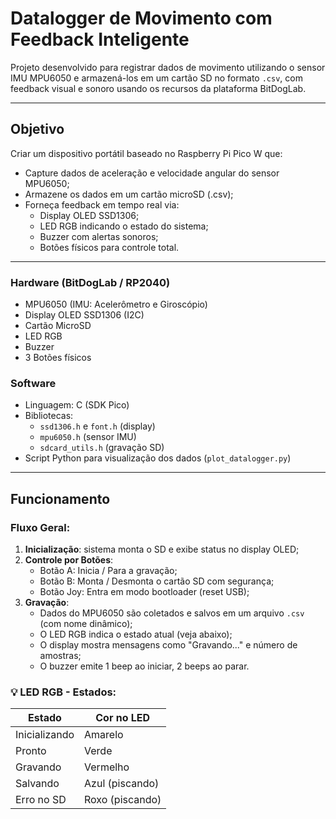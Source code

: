 # Datalogger de Movimento com Feedback Inteligente

Projeto desenvolvido para registrar dados de movimento utilizando o sensor IMU MPU6050 e armazená-los em um cartão SD no formato `.csv`, com feedback visual e sonoro usando os recursos da plataforma BitDogLab.

---

## Objetivo

Criar um dispositivo portátil baseado no Raspberry Pi Pico W que:

- Capture dados de aceleração e velocidade angular do sensor MPU6050;
- Armazene os dados em um cartão microSD (.csv);
- Forneça feedback em tempo real via:
  - Display OLED SSD1306;
  - LED RGB indicando o estado do sistema;
  - Buzzer com alertas sonoros;
  - Botões físicos para controle total.

---

### Hardware (BitDogLab / RP2040)
- MPU6050 (IMU: Acelerômetro e Giroscópio)
- Display OLED SSD1306 (I2C)
- Cartão MicroSD
- LED RGB
- Buzzer
- 3 Botões físicos

### Software
- Linguagem: C (SDK Pico)
- Bibliotecas:
  - `ssd1306.h` e `font.h` (display)
  - `mpu6050.h` (sensor IMU)
  - `sdcard_utils.h` (gravação SD)
- Script Python para visualização dos dados (`plot_datalogger.py`)

---

## Funcionamento

### Fluxo Geral:

1. **Inicialização**: sistema monta o SD e exibe status no display OLED;
2. **Controle por Botões**:
   - Botão A: Inicia / Para a gravação;
   - Botão B: Monta / Desmonta o cartão SD com segurança;
   - Botão Joy: Entra em modo bootloader (reset USB);
3. **Gravação**:
   - Dados do MPU6050 são coletados e salvos em um arquivo `.csv` (com nome dinâmico);
   - O LED RGB indica o estado atual (veja abaixo);
   - O display mostra mensagens como "Gravando..." e número de amostras;
   - O buzzer emite 1 beep ao iniciar, 2 beeps ao parar.

### 💡 LED RGB - Estados:
| Estado           | Cor no LED       |
|------------------|------------------|
| Inicializando    | Amarelo          |
| Pronto           | Verde            |
| Gravando         | Vermelho         |
| Salvando         | Azul (piscando)  |
| Erro no SD       | Roxo (piscando)  |
